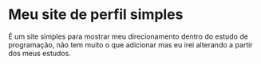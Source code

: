 # Meu site de perfil simples
É um site simples para mostrar meu direcionamento dentro do estudo de programação, não tem muito o que adicionar mas eu irei alterando a partir dos meus estudos.
